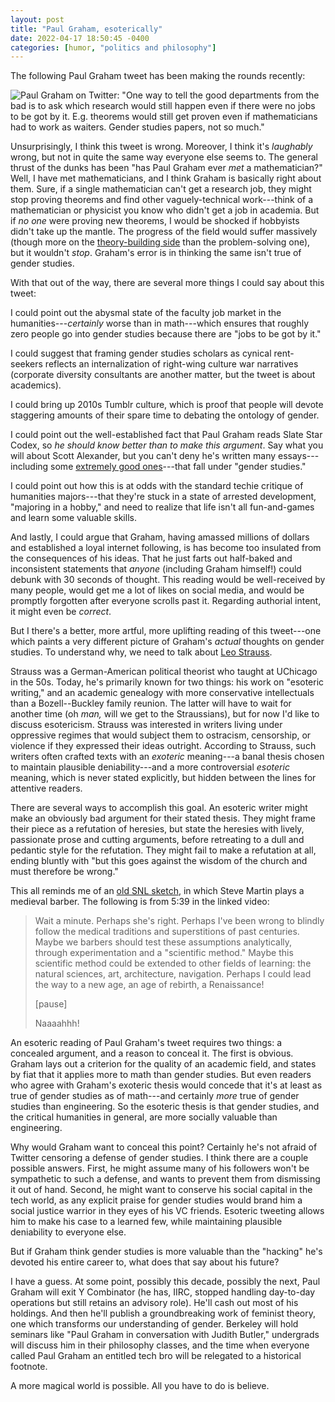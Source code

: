 ```yaml
---
layout: post
title: "Paul Graham, esoterically"
date: 2022-04-17 18:50:45 -0400
categories: [humor, "politics and philosophy"]
---
```


The following Paul Graham tweet has been making the rounds recently:

![Paul Graham on Twitter: "One way to tell the good departments from the bad is to ask which
research would still happen even if there were no jobs to be got by it. E.g. theorems would still
get proven even if mathematicians had to work as waiters. Gender studies papers, not so
much."](/assets/images/graham_departments.png)

Unsurprisingly, I think this tweet is wrong. Moreover, I think it's *laughably* wrong, but not in
quite the same way everyone else seems to. The general thrust of the dunks has been "has Paul Graham
ever *met* a mathematician?" Well, I have met mathematicians, and I think Graham is basically right
about them. Sure, if a single mathematician can't get a research job, they might stop proving
theorems and find other vaguely-technical work---think of a mathematician or physicist you know who
didn't get a job in academia. But if *no one* were proving new theorems, I would be shocked if
hobbyists didn't take up the mantle. The progress of the field would suffer massively (though more
on the [theory-building side](https://www.dpmms.cam.ac.uk/~wtg10/2cultures.pdf) than the
problem-solving one), but it wouldn't *stop*. Graham's error is in thinking the same isn't true of
gender studies.

With that out of the way, there are several more things I could say about this tweet:

I could point out the abysmal state of the faculty job market in the humanities---*certainly* worse
than in math---which ensures that roughly zero people go into gender studies because there are
"jobs to be got by it."

I could suggest that framing gender studies scholars as cynical rent-seekers reflects an
internalization of right-wing culture war narratives (corporate diversity consultants are another
matter, but the tweet is about academics).

I could bring up 2010s Tumblr culture, which is proof that people will devote staggering amounts of
their spare time to debating the ontology of gender.

I could point out the well-established fact that Paul Graham reads Slate Star Codex, so *he should
know better than to make this argument*. Say what you will about Scott Alexander, but you can't deny
he's written many essays---including some [extremely good
ones](https://slatestarcodex.com/2014/11/21/the-categories-were-made-for-man-not-man-for-the-categories/)---that
fall under "gender studies."

I could point out how this is at odds with the standard techie critique of humanities majors---that
they're stuck in a state of arrested development, "majoring in a hobby," and need to realize that
life isn't all fun-and-games and learn some valuable skills.

And lastly, I could argue that Graham, having amassed millions of dollars and established a loyal
internet following, is has become too insulated from the consequences of his ideas. That he just
farts out half-baked and inconsistent statements that *anyone* (including Graham himself!) could
debunk with 30 seconds of thought. This reading would be well-received by many people, would get me
a lot of likes on social media, and would be promptly forgotten after everyone scrolls past it.
Regarding authorial intent, it might even be *correct*.

But I there's a better, more artful, more uplifting reading of this tweet---one which paints a very
different picture of Graham's *actual* thoughts on gender studies. To understand why, we need to
talk about [Leo Strauss](https://en.wikipedia.org/wiki/Leo_Strauss).

Strauss was a German-American political theorist who taught at UChicago in the 50s. Today, he's
primarily known for two things: his work on "esoteric writing," and an academic genealogy with more
conservative intellectuals than a Bozell--Buckley family reunion. The latter will have to wait for
another time (oh *man,* will we get to the Straussians), but for now I'd like to discuss
esotericism. Strauss was interested in writers living under oppressive regimes that would subject
them to ostracism, censorship, or violence if they expressed their ideas outright. According to
Strauss, such writers often crafted texts with an *exoteric* meaning---a banal thesis chosen to
maintain plausible deniability---and a more controversial *esoteric* meaning, which is never stated
explicitly, but hidden between the lines for attentive readers.

There are several ways to accomplish this goal. An esoteric writer might make an obviously bad
argument for their stated thesis. They might frame their piece as a refutation of heresies, but
state the heresies with lively, passionate prose and cutting arguments, before retreating to a dull
and pedantic style for the refutation. They might fail to make a refutation at all, ending bluntly
with "but this goes against the wisdom of the church and must therefore be wrong."

This all reminds me of an [old SNL sketch](https://www.youtube.com/watch?v=edIi6hYpUoQ), in which
Steve Martin plays a medieval barber. The following is from 5:39 in the linked video:

> Wait a minute. Perhaps she's right. Perhaps I've been wrong to blindly follow the medical
> traditions and superstitions of past centuries. Maybe we barbers should test these assumptions
> analytically, through experimentation and a "scientific method." Maybe this scientific method
> could be extended to other fields of learning: the natural sciences, art, architecture,
> navigation. Perhaps I could lead the way to a new age, an age of rebirth, a Renaissance!
>
> \[pause\]
>
> Naaaahhh!

An esoteric reading of Paul Graham's tweet requires two things: a concealed argument, and a reason
to conceal it. The first is obvious. Graham lays out a criterion for the quality of an academic
field, and states by fiat that it applies more to math than gender studies. But even readers who
agree with Graham's exoteric thesis would concede that it's at least as true of gender studies as of
math---and certainly *more* true of gender studies than engineering. So the esoteric thesis is that
gender studies, and the critical humanities in general, are more socially valuable than engineering.

Why would Graham want to conceal this point? Certainly he's not afraid of Twitter censoring a
defense of gender studies. I think there are a couple possible answers. First, he might assume many
of his followers won't be sympathetic to such a defense, and wants to prevent them from dismissing
it out of hand. Second, he might want to conserve his social capital in the tech world, as any
explicit praise for gender studies would brand him a social justice warrior in they eyes of his VC
friends. Esoteric tweeting allows him to make his case to a learned few, while maintaining plausible
deniability to everyone else.

But if Graham think gender studies is more valuable than the "hacking" he's devoted his entire
career to, what does that say about his future?

I have a guess. At some point, possibly this decade, possibly the next, Paul Graham will exit Y
Combinator (he has, IIRC, stopped handling day-to-day operations but still retains an advisory
role). He'll cash out most of his holdings. And then he'll publish a groundbreaking work of feminist
theory, one which transforms our understanding of gender. Berkeley will hold seminars like "Paul
Graham in conversation with Judith Butler," undergrads will discuss him in their philosophy classes,
and the time when everyone called Paul Graham an entitled tech bro will be relegated to a historical
footnote.

A more magical world is possible. All you have to do is believe.
